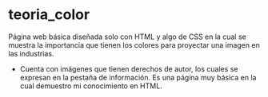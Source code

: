 # teoria_color
Página web básica diseñada solo con HTML y algo de CSS en la cual se muestra la importancia que tienen los colores para proyectar una imagen en las industrias.
  - Cuenta con imágenes que tienen derechos de autor, los cuales se expresan en la pestaña de información.
Es una página muy básica en la cual demuestro mi conocimiento en HTML.
